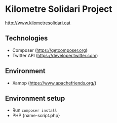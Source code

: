 # Kilometre Solidari Project
http://www.kilometresolidari.cat

## Technologies
- Composer (https://getcomposer.org)
- Twitter API (https://developer.twitter.com)

## Environment
- Xampp (https://www.apachefriends.org/)

## Environment setup
- Run `composer install`
- PHP {name-script.php}
